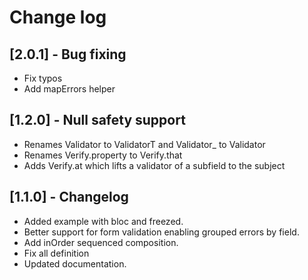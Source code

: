 # Change log

## [2.0.1] - Bug fixing
- Fix typos
- Add mapErrors helper

## [1.2.0] - Null safety support

- Renames Validator to ValidatorT and Validator_ to Validator
- Renames Verify.property to Verify.that
- Adds Verify.at which lifts a validator of a subfield to the subject

## [1.1.0] - Changelog

- Added example with bloc and freezed.
- Better support for form validation enabling grouped errors by field.
- Add inOrder sequenced composition. 
- Fix all definition
- Updated documentation.
